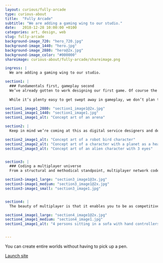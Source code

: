 ```yaml
---
layout: curious/fully-arcade
type: curious-about
title:  "Fully Arcade"
subtitle: "We are adding a gaming wing to our studio."
date:   2018-12-28 10:00:00 +0100
categories: art, design, web
slug: fully-arcade
background-image_720: "hero_720.jpg"
background-image_1440: "hero.jpg"
background-image_2880: "hero@2x.jpg"
background-image_color: "#000000"
shareimage: curious-about/fully-arcade/shareimage.png

ingress: |
  We are adding a gaming wing to our studio.

section1: |
  ### Fundamentals first, gameplay second
  We’ve already gotten to work designing our first game. Of course the gameplay is the exciting bit, but we’ll keep this a spoiler-free read for now. 
  
  While it’s plenty easy to get swept away in gameplay, we don’t plan to waste the rare opportunity of starting something from scratch. There are some structural elements that are hard to incorporate if you get too far down the road with building a game, so we’re doing them upfront – multiplayer programming being one of them. 

section1_image1_2880: "section1_image1@2x.jpg"
section1_image1_1440: "section1_image1.jpg"
section1_image1_alt: "Concept art of an arena"

section2: |
  Keep in mind we’re coming at this as digital service designers and developers. Since we see from such different eyes, there is a lot about gaming systems and features that we’re excited to revamp, upturn and reimagine as we go along. 

section2_image1_alt: "Concept art of a robot bird character"
section2_image2_alt: "Concept art of a character with a planet as a head"
section2_image3_alt: "Concept art of an alien character with 3 eyes"


section3: |
  ### Coding a multiplayer universe
  From a structural and methodical standpoint, multiplayer network code is way more difficult than single player. It’s also really hard to do retroactively — you need to do it from the get-go, before you’ve made any final decisions about your gameplay. That was the first decision we made, that we want to start with the multiplayer functionality.

section3-image1_large: "section3_image1@3x.jpg"
section3-image1_medium: "section3_image1@2x.jpg"
section3-image1_small: "section3_image1.jpg"


section4: |
  The beauty of multiplayer is that it enables you to be as competitive as you want, the game will always be as challenging as the next brilliant player you get matched with. And in a world of 3.2 billion internet users, there is a sea of competition out there to keep you on your toes. It’s inclusive too. Your great aunt can play, and a career gamer can play, and they’ll both have an awesome time.

section4_image1_large: "section4_image1@2x.jpg"
section4_image1_medium: "section4_image1.jpg"
section1_image1_alt: "4 persons sitting in a sofa with hand controllers and testing a game"


---
```


You can create entire worlds without having to pick up a pen.

[Launch site][motion-link]

[motion-link]: http://fullystudios.se

